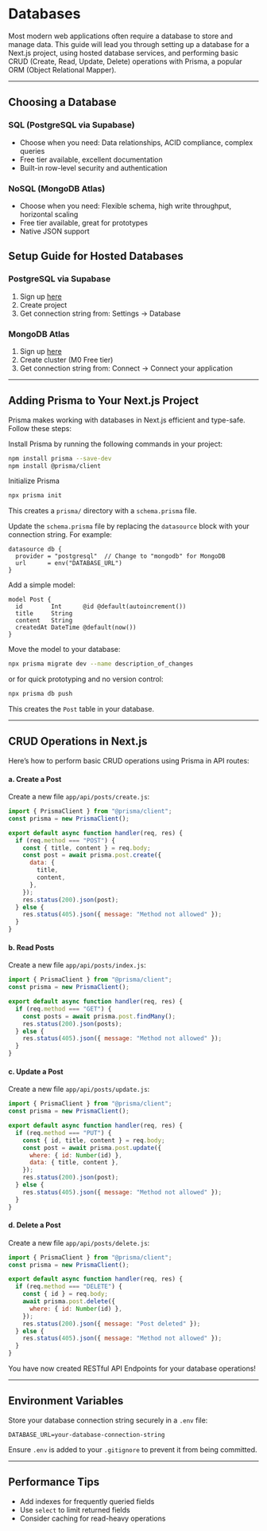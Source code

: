 # Databases

Most modern web applications often require a database to store and manage data. This guide will lead you through setting up a database for a Next.js project, using hosted database services, and performing basic CRUD (Create, Read, Update, Delete) operations with Prisma, a popular ORM (Object Relational Mapper).

---

## Choosing a Database
### SQL (PostgreSQL via Supabase)
- Choose when you need: Data relationships, ACID compliance, complex queries
- Free tier available, excellent documentation
- Built-in row-level security and authentication

### NoSQL (MongoDB Atlas)
- Choose when you need: Flexible schema, high write throughput, horizontal scaling
- Free tier available, great for prototypes
- Native JSON support

## Setup Guide for Hosted Databases
### PostgreSQL via Supabase
1. Sign up [here](https://supabase.com)
2. Create project
3. Get connection string from: Settings -> Database

### MongoDB Atlas
1. Sign up [here](https://mongodb.com/atlas)
2. Create cluster (M0 Free tier)
3. Get connection string from: Connect -> Connect your application

---

## Adding Prisma to Your Next.js Project

Prisma makes working with databases in Next.js efficient and type-safe. Follow these steps:

Install Prisma by running the following commands in your project:
```bash
npm install prisma --save-dev
npm install @prisma/client
```

Initialize Prisma
```bash
npx prisma init
```
This creates a `prisma/` directory with a `schema.prisma` file.

Update the `schema.prisma` file by replacing the `datasource` block with your connection string. For example:
```
datasource db {
  provider = "postgresql"  // Change to "mongodb" for MongoDB
  url      = env("DATABASE_URL")
}
```

Add a simple model:
```
model Post {
  id        Int      @id @default(autoincrement())
  title     String
  content   String
  createdAt DateTime @default(now())
}
```
Move the model to your database:
```bash
npx prisma migrate dev --name description_of_changes
```
or for quick prototyping and no version control:
```bash
npx prisma db push 
```
This creates the `Post` table in your database.

---

## CRUD Operations in Next.js

Here’s how to perform basic CRUD operations using Prisma in API routes:

#### **a. Create a Post**
Create a new file `app/api/posts/create.js`:
```javascript
import { PrismaClient } from "@prisma/client";
const prisma = new PrismaClient();

export default async function handler(req, res) {
  if (req.method === "POST") {
    const { title, content } = req.body;
    const post = await prisma.post.create({
      data: {
        title,
        content,
      },
    });
    res.status(200).json(post);
  } else {
    res.status(405).json({ message: "Method not allowed" });
  }
}
```

#### **b. Read Posts**
Create a new file `app/api/posts/index.js`:
```javascript
import { PrismaClient } from "@prisma/client";
const prisma = new PrismaClient();

export default async function handler(req, res) {
  if (req.method === "GET") {
    const posts = await prisma.post.findMany();
    res.status(200).json(posts);
  } else {
    res.status(405).json({ message: "Method not allowed" });
  }
}
```

#### **c. Update a Post**
Create a new file `app/api/posts/update.js`:
```javascript
import { PrismaClient } from "@prisma/client";
const prisma = new PrismaClient();

export default async function handler(req, res) {
  if (req.method === "PUT") {
    const { id, title, content } = req.body;
    const post = await prisma.post.update({
      where: { id: Number(id) },
      data: { title, content },
    });
    res.status(200).json(post);
  } else {
    res.status(405).json({ message: "Method not allowed" });
  }
}
```

#### **d. Delete a Post**
Create a new file `app/api/posts/delete.js`:
```javascript
import { PrismaClient } from "@prisma/client";
const prisma = new PrismaClient();

export default async function handler(req, res) {
  if (req.method === "DELETE") {
    const { id } = req.body;
    await prisma.post.delete({
      where: { id: Number(id) },
    });
    res.status(200).json({ message: "Post deleted" });
  } else {
    res.status(405).json({ message: "Method not allowed" });
  }
}
```

You have now created RESTful API Endpoints for your database operations!

---

## Environment Variables
Store your database connection string securely in a `.env` file:
```env
DATABASE_URL=your-database-connection-string
```
Ensure `.env` is added to your `.gitignore` to prevent it from being committed.
___
## Performance Tips
- Add indexes for frequently queried fields
- Use `select` to limit returned fields
- Consider caching for read-heavy operations